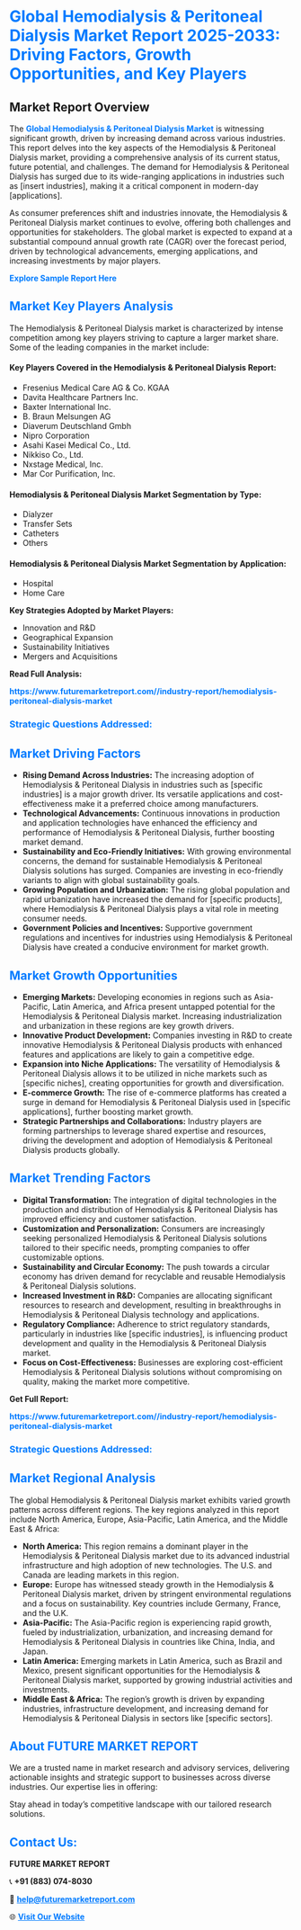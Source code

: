 <h1 style="color: #007BFF;">Global Hemodialysis & Peritoneal Dialysis Market Report 2025-2033: Driving Factors, Growth Opportunities, and Key Players</h1>

<section id="overview">
<h2>Market Report Overview</h2>
<p>The <a href="https://www.futuremarketreport.com//industry-report/hemodialysis-peritoneal-dialysis-market" style="color: #007BFF; text-decoration: none;"><strong>Global Hemodialysis & Peritoneal Dialysis Market</strong></a> is witnessing significant growth, driven by increasing demand across various industries. This report delves into the key aspects of the Hemodialysis & Peritoneal Dialysis market, providing a comprehensive analysis of its current status, future potential, and challenges. The demand for Hemodialysis & Peritoneal Dialysis has surged due to its wide-ranging applications in industries such as [insert industries], making it a critical component in modern-day [applications].</p>
<p>As consumer preferences shift and industries innovate, the Hemodialysis & Peritoneal Dialysis market continues to evolve, offering both challenges and opportunities for stakeholders. The global market is expected to expand at a substantial compound annual growth rate (CAGR) over the forecast period, driven by technological advancements, emerging applications, and increasing investments by major players.</p>
</section>

<section id="overview">
<p><a href="https://www.futuremarketreport.com//request-sample/reportId=91312" style="color: #007BFF; text-decoration: none;"><strong>Explore Sample Report Here</strong></a></p>
</section>

<section id="key-players">
<h2 style="color: #007BFF;">Market Key Players Analysis</h2>
<p>The Hemodialysis & Peritoneal Dialysis market is characterized by intense competition among key players striving to capture a larger market share. Some of the leading companies in the market include:</p>
<h4>Key Players Covered in the Hemodialysis & Peritoneal Dialysis Report:</h4>
<ul><li>Fresenius Medical Care AG &amp; Co. KGAA</li><li>Davita Healthcare Partners Inc.</li><li>Baxter International Inc.</li><li>B. Braun Melsungen AG</li><li>Diaverum Deutschland Gmbh</li><li>Nipro Corporation</li><li>Asahi Kasei Medical Co., Ltd.</li><li>Nikkiso Co., Ltd.</li><li>Nxstage Medical, Inc.</li><li>Mar Cor Purification, Inc.</li></ul>
<h4>Hemodialysis & Peritoneal Dialysis Market Segmentation by Type:</h4>
<ul><li>Dialyzer</li><li>Transfer Sets</li><li>Catheters</li><li>Others</li></ul>

<h4>Hemodialysis & Peritoneal Dialysis Market Segmentation by Application:</h4>
<ul><li>Hospital</li><li>Home Care</li></ul>
<p><strong>Key Strategies Adopted by Market Players:</strong></p>
<ul>
<li>Innovation and R&D</li>
<li>Geographical Expansion</li>
<li>Sustainability Initiatives</li>
<li>Mergers and Acquisitions</li>
</ul>
</section>

<section>
<p><strong>Read Full Analysis: </strong></p><a href="https://www.futuremarketreport.com//industry-report/hemodialysis-peritoneal-dialysis-market" style="color: #007BFF; text-decoration: none;"><strong>https://www.futuremarketreport.com//industry-report/hemodialysis-peritoneal-dialysis-market</strong></a>
<h3 style="color: #007BFF;">Strategic Questions Addressed:</h3>
</section>

<section id="driving-factors">
<h2 style="color: #007BFF;">Market Driving Factors</h2>
<ul>
<li><strong>Rising Demand Across Industries:</strong> The increasing adoption of Hemodialysis & Peritoneal Dialysis in industries such as [specific industries] is a major growth driver. Its versatile applications and cost-effectiveness make it a preferred choice among manufacturers.</li>
<li><strong>Technological Advancements:</strong> Continuous innovations in production and application technologies have enhanced the efficiency and performance of Hemodialysis & Peritoneal Dialysis, further boosting market demand.</li>
<li><strong>Sustainability and Eco-Friendly Initiatives:</strong> With growing environmental concerns, the demand for sustainable Hemodialysis & Peritoneal Dialysis solutions has surged. Companies are investing in eco-friendly variants to align with global sustainability goals.</li>
<li><strong>Growing Population and Urbanization:</strong> The rising global population and rapid urbanization have increased the demand for [specific products], where Hemodialysis & Peritoneal Dialysis plays a vital role in meeting consumer needs.</li>
<li><strong>Government Policies and Incentives:</strong> Supportive government regulations and incentives for industries using Hemodialysis & Peritoneal Dialysis have created a conducive environment for market growth.</li>
</ul>
</section>

<section id="growth-opportunities">
<h2 style="color: #007BFF;">Market Growth Opportunities</h2>
<ul>
<li><strong>Emerging Markets:</strong> Developing economies in regions such as Asia-Pacific, Latin America, and Africa present untapped potential for the Hemodialysis & Peritoneal Dialysis market. Increasing industrialization and urbanization in these regions are key growth drivers.</li>
<li><strong>Innovative Product Development:</strong> Companies investing in R&D to create innovative Hemodialysis & Peritoneal Dialysis products with enhanced features and applications are likely to gain a competitive edge.</li>
<li><strong>Expansion into Niche Applications:</strong> The versatility of Hemodialysis & Peritoneal Dialysis allows it to be utilized in niche markets such as [specific niches], creating opportunities for growth and diversification.</li>
<li><strong>E-commerce Growth:</strong> The rise of e-commerce platforms has created a surge in demand for Hemodialysis & Peritoneal Dialysis used in [specific applications], further boosting market growth.</li>
<li><strong>Strategic Partnerships and Collaborations:</strong> Industry players are forming partnerships to leverage shared expertise and resources, driving the development and adoption of Hemodialysis & Peritoneal Dialysis products globally.</li>
</ul>
</section>

<section id="trending-factors">
<h2 style="color: #007BFF;">Market Trending Factors</h2>
<ul>
<li><strong>Digital Transformation:</strong> The integration of digital technologies in the production and distribution of Hemodialysis & Peritoneal Dialysis has improved efficiency and customer satisfaction.</li>
<li><strong>Customization and Personalization:</strong> Consumers are increasingly seeking personalized Hemodialysis & Peritoneal Dialysis solutions tailored to their specific needs, prompting companies to offer customizable options.</li>
<li><strong>Sustainability and Circular Economy:</strong> The push towards a circular economy has driven demand for recyclable and reusable Hemodialysis & Peritoneal Dialysis solutions.</li>
<li><strong>Increased Investment in R&D:</strong> Companies are allocating significant resources to research and development, resulting in breakthroughs in Hemodialysis & Peritoneal Dialysis technology and applications.</li>
<li><strong>Regulatory Compliance:</strong> Adherence to strict regulatory standards, particularly in industries like [specific industries], is influencing product development and quality in the Hemodialysis & Peritoneal Dialysis market.</li>
<li><strong>Focus on Cost-Effectiveness:</strong> Businesses are exploring cost-efficient Hemodialysis & Peritoneal Dialysis solutions without compromising on quality, making the market more competitive.</li>
</ul>
</section>

<section>
<p><strong>Get Full Report: </strong></p><a href="https://www.futuremarketreport.com//industry-report/hemodialysis-peritoneal-dialysis-market" style="color: #007BFF; text-decoration: none;"><strong>https://www.futuremarketreport.com//industry-report/hemodialysis-peritoneal-dialysis-market</strong></a>
<h3 style="color: #007BFF;">Strategic Questions Addressed:</h3>
</section>


<section id="regional-analysis">
<h2 style="color: #007BFF;">Market Regional Analysis</h2>
<p>The global Hemodialysis & Peritoneal Dialysis market exhibits varied growth patterns across different regions. The key regions analyzed in this report include North America, Europe, Asia-Pacific, Latin America, and the Middle East & Africa:</p>
<ul>
<li><strong>North America:</strong> This region remains a dominant player in the Hemodialysis & Peritoneal Dialysis market due to its advanced industrial infrastructure and high adoption of new technologies. The U.S. and Canada are leading markets in this region.</li>
<li><strong>Europe:</strong> Europe has witnessed steady growth in the Hemodialysis & Peritoneal Dialysis market, driven by stringent environmental regulations and a focus on sustainability. Key countries include Germany, France, and the U.K.</li>
<li><strong>Asia-Pacific:</strong> The Asia-Pacific region is experiencing rapid growth, fueled by industrialization, urbanization, and increasing demand for Hemodialysis & Peritoneal Dialysis in countries like China, India, and Japan.</li>
<li><strong>Latin America:</strong> Emerging markets in Latin America, such as Brazil and Mexico, present significant opportunities for the Hemodialysis & Peritoneal Dialysis market, supported by growing industrial activities and investments.</li>
<li><strong>Middle East & Africa:</strong> The region’s growth is driven by expanding industries, infrastructure development, and increasing demand for Hemodialysis & Peritoneal Dialysis in sectors like [specific sectors].</li>
</ul>
</section>

<footer>
<h2 style="color: #007BFF;">About FUTURE MARKET REPORT</h2>
<p>We are a trusted name in market research and advisory services, delivering actionable insights and strategic support to businesses across diverse industries. Our expertise lies in offering:</p>

<p>Stay ahead in today’s competitive landscape with our tailored research solutions.</p>

<h2 style="color: #007BFF;">Contact Us:</h2>
<p><strong>FUTURE MARKET REPORT</strong></p>
<p>📞 <strong>+91 (883) 074-8030</strong></p>
<p>📧 <strong><a href="mailto:help@futuremarketreport.com" style="color: #007BFF;">help@futuremarketreport.com</a></strong></p>
<p>🌐 <strong><a href="https://www.futuremarketreport.com/" style="color: #007BFF;">Visit Our Website</a></strong></p>
</footer>